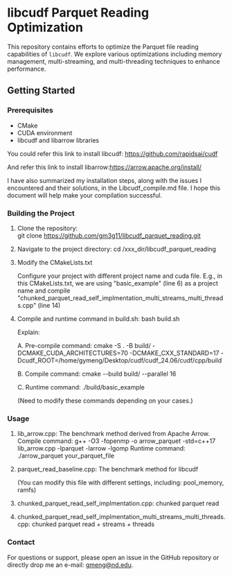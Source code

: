 # libcudf Parquet Reading Optimization

This repository contains efforts to optimize the Parquet file reading capabilities of `libcudf`. We explore various optimizations including memory management, multi-streaming, and multi-threading techniques to enhance performance.

## Getting Started

### Prerequisites

- CMake
- CUDA environment
- libcudf and libarrow libraries

You could refer this link to install libcudf: https://github.com/rapidsai/cudf

And refer this link to install libarrow:https://arrow.apache.org/install/

I have also summarized my installation steps, along with the issues I encountered and their solutions, in the Libcudf_compile.md file. I hope this document will help make your compilation successful.

### Building the Project

1. Clone the repository:   
   git clone https://github.com/gm3g11/libcudf_parquet_reading.git
2. Navigate to the project directory:
   cd /xxx_dir/libcudf_parquet_reading
3. Modify the CMakeLists.txt
   
   Configure your project with different project name and cuda file.
   E.g., in this CMakeLists.txt, we are using "basic_example" (line 6) as a project name and compile "chunked_parquet_read_self_implmentation_multi_streams_multi_threads.cpp" (line 14)
4. Compile and runtime command in build.sh:
   bash build.sh

   Explain:
   
   A. Pre-compile command: cmake -S . -B build/ -DCMAKE_CUDA_ARCHITECTURES=70 -DCMAKE_CXX_STANDARD=17 -Dcudf_ROOT=/home/gymeng/Desktop/cudf/cudf_24.06/cudf/cpp/build
   
   B. Compile command: cmake --build build/ --parallel 16
   
   C. Runtime command: ./build/basic_example
   
   (Need to modify these commands depending on your cases.)
### Usage
1. lib_arrow.cpp: The benchmark method derived from Apache Arrow.
   Compile command: g++ -O3 -fopenmp -o arrow_parquet -std=c++17 lib_arrow.cpp  -lparquet -larrow -lgomp
   Runtime command: ./arrow_parquet your_parquet_file
2. parquet_read_baseline.cpp: The benchmark method for libcudf

   (You can modify this file with different settings, including: pool_memory, ramfs)
3. chunked_parquet_read_self_implmentation.cpp: chunked parquet read
4. chunked_parquet_read_self_implmentation_multi_streams_multi_threads.cpp: chunked parquet read + streams + threads 

### Contact
For questions or support, please open an issue in the GitHub repository or directly drop me an e-mail: gmeng@nd.edu.
